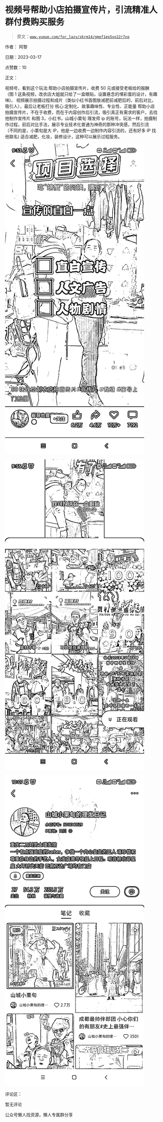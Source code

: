 # 视频号帮助小店拍摄宣传片，引流精准人群付费购买服务

> 原文：[`www.yuque.com/for_lazy/xkrm14/gmef1ep5xn22r7nq`](https://www.yuque.com/for_lazy/xkrm14/gmef1ep5xn22r7nq)



作者： 阿黎



日期：2023-03-17



点赞数：10



正文：



视频号，看到这个玩法:帮助小店拍摄宣传片，收费 50 元或接受老板给的报酬（图 1 这条视频，改衣店大姐就只给了一盒眼贴，设置悬念的埋彩蛋的设计，有趣味)， 视频展示拍摄过程和成片（类似小红书首图放减肥前减肥后的，前后对比，吸引人），最后让老板打分 核心:定制化、故事趣味性、专业性、正能量 帮助小店拍摄宣传片，不在于收费，而在于内容创作后引流，吸引真正有需求的客户，去找他制作宣传片 和图 3，小红书，山城小栗旬 理发师 ip 的账号，玩法一样，拍摄制作过程，前后对比手法，展示专业技术化普通为神奇的那种冲突感，然后引流 （不同的是，小栗旬是大 IP，他是一边收费一边制作内容引流的，还有好多 IP 找他联名) 适合减肥，化妆，装修设计，这种可以展示过程服务。



![](img/ad1fcfd8c3104d701f98602adc17017e.png)  

![](img/f4752f3d87b9f313bf9c6954776ae046.png)



![](img/80412b165dde6ec5fded2e62e5041202.png)



评论区：



暂无评论



公众号懒人找资源，懒人专属群分享

